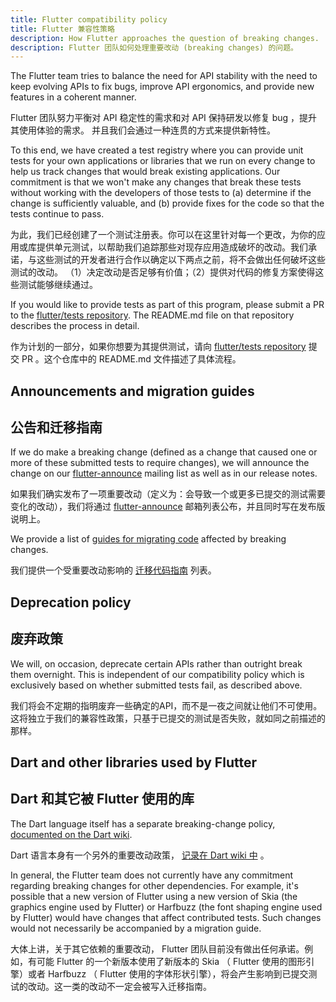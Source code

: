 ```yaml
---
title: Flutter compatibility policy
title: Flutter 兼容性策略
description: How Flutter approaches the question of breaking changes.
description: Flutter 团队如何处理重要改动 (breaking changes) 的问题。
---
```


The Flutter team tries to balance the need for API stability with the
need to keep evolving APIs to fix bugs, improve API ergonomics,
and provide new features in a coherent manner.

Flutter 团队努力平衡对 API 稳定性的需求和对 API 保持研发以修复 bug ，提升其使用体验的需求。
并且我们会通过一种连贯的方式来提供新特性。

To this end, we have created a test registry where you can provide
unit tests for your own applications or libraries that we run
on every change to help us track changes that would break
existing applications. Our commitment is that we won't make any
changes that break these tests without working with the developers of
those tests to (a) determine if the change is sufficiently valuable,
and (b) provide fixes for the code so that the tests continue to pass.

为此，我们已经创建了一个测试注册表。你可以在这里针对每一个更改，为你的应用或库提供单元测试，以帮助我们追踪那些对现存应用造成破坏的改动。我们承诺，与这些测试的开发者进行合作以确定以下两点之前，将不会做出任何破坏这些测试的改动。
（1）决定改动是否足够有价值；（2）提供对代码的修复方案使得这些测试能够继续通过。 

If you would like to provide tests as part of this program, please
submit a PR to the [flutter/tests repository][]. The README.md file on
that repository describes the process in detail.

作为计划的一部分，如果你想要为其提供测试，请向 [flutter/tests repository][] 提交 PR 。这个仓库中的 README.md 文件描述了具体流程。

## Announcements and migration guides

## 公告和迁移指南

If we do make a breaking change (defined as a change that caused one
or more of these submitted tests to require changes), we will announce
the change on our [flutter-announce][]
mailing list as well as in our release notes.

如果我们确实发布了一项重要改动（定义为：会导致一个或更多已提交的测试需要变化的改动），我们将通过 [flutter-announce][]  邮箱列表公布，并且同时写在发布版说明上。

We provide a list of [guides for migrating code][] affected by
breaking changes.

我们提供一个受重要改动影响的 [迁移代码指南][] 列表。

## Deprecation policy

## 废弃政策

We will, on occasion, deprecate certain APIs rather than outright
break them overnight. This is independent of our compatibility policy
which is exclusively based on whether submitted tests fail, as
described above.

我们将会不定期的指明废弃一些确定的API，而不是一夜之间就让他们不可使用。这将独立于我们的兼容性政策，只基于已提交的测试是否失败，就如同之前描述的那样。

## Dart and other libraries used by Flutter

## Dart 和其它被 Flutter 使用的库

The Dart language itself has a separate breaking-change policy,
[documented on the Dart wiki][].

Dart 语言本身有一个另外的重要改动政策， [记录在 Dart wiki 中][] 。

In general, the Flutter team does not currently have any commitment
regarding breaking changes for other dependencies. For example,
it's possible that a new version of Flutter using a new version of Skia
(the graphics engine used by Flutter) or Harfbuzz (the font shaping
engine used by Flutter) would have changes that affect contributed
tests. Such changes would not necessarily be accompanied by a
migration guide.

大体上讲，关于其它依赖的重要改动， Flutter 团队目前没有做出任何承诺。例如，有可能 Flutter 的一个新版本使用了新版本的 Skia （ Flutter 使用的图形引擎）或者 Harfbuzz （ Flutter 使用的字体形状引擎），将会产生影响到已提交测试的改动。这一类的改动不一定会被写入迁移指南。

[documented on the Dart wiki]: {{site.github}}/dart-lang/sdk/blob/master/docs/process/breaking-changes.md

[记录在 Dart wiki 中]: {{site.github}}/dart-lang/sdk/blob/master/docs/process/breaking-changes.md

[flutter/tests repository]: {{site.github}}/flutter/tests
[flutter-announce]: https://groups.google.com/forum/#!forum/flutter-announce

[guides for migrating code]: /docs/release/breaking-changes

[迁移代码指南]: /docs/release/breaking-changes